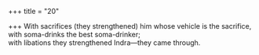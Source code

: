 +++
title = "20"

+++
With sacrifices (they strengthened) him whose vehicle is the sacrifice,  with soma-drinks the best soma-drinker;  
with libations they strengthened Indra—they came through.  